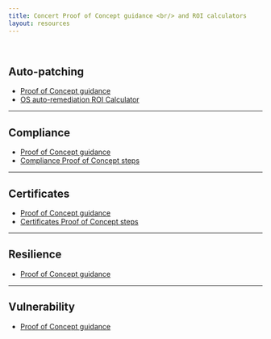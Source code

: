 ```yaml
---
title: Concert Proof of Concept guidance <br/> and ROI calculators
layout: resources
---
```


<br/>

## Auto-patching
- <a href="https://ibm.box.com/s/tx26zioxfca08psqvo36by1qnbrz6e93" target="_blank" rel="noreferrer">Proof of Concept guidance</a>
- <a href="https://ibm.box.com/s/u2br8hok2ik0meqk2e1bzzkfygny45d2" target="_blank" rel="noreferrer">OS auto-remediation ROI Calculator</a>


***

## Compliance
- <a href="https://ibm.box.com/s/3hh6d1ezao5y5ecs3qf8xnuqynsaqhvt" target="_blank" rel="noreferrer">Proof of Concept guidance</a>
- <a href="https://ibm.github.io/platinum-demos/tech-sales-enablement-preparing-for-a-compliance-pov/demo-instructions" target="_blank" rel="noreferrer">Compliance Proof of Concept steps</a>

***

## Certificates
- <a href="https://ibm.box.com/s/lqq2fu4r5gz0lm9axyr7kca48pq642db" target="_blank" rel="noreferrer">Proof of Concept guidance</a>
- <a href="https://ibm.github.io/platinum-demos/tech-sales-enablement-preparing-for-a-certificate-pov/demo-instructions" target="_blank" rel="noreferrer">Certificates Proof of Concept steps</a>

***

## Resilience
- <a href="https://ibm.box.com/s/yosd248mkzr8n4sgtv0f09u4yfw2f5ay" target="_blank" rel="noreferrer">Proof of Concept guidance</a>

***

## Vulnerability
- <a href="https://ibm.box.com/s/4k5931swavs1amz2zw0m08zfh56o3le4" target="_blank" rel="noreferrer">Proof of Concept guidance</a>